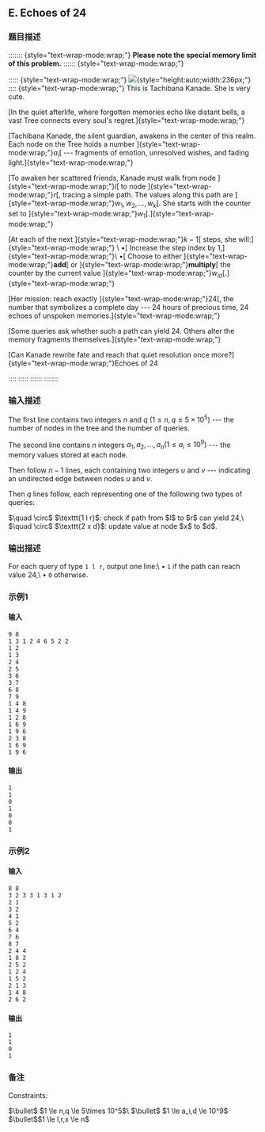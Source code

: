 ## E. Echoes of 24

### 题目描述

::::::: {style="text-wrap-mode:wrap;"}
**Please note the special memory limit of this problem.**
:::::: {style="text-wrap-mode:wrap;"}

::::: {style="text-wrap-mode:wrap;"}
![](https://uploadfiles.nowcoder.com/images/20250708/0_1751963254497/F51C29794E630AF10DD08BC2804348B9){style="height:auto;width:236px;"}
:::: {style="text-wrap-mode:wrap;"}
This is Tachibana Kanade. She is very cute.

[In the quiet afterlife, where forgotten memories echo like distant
bells, a vast Tree connects every soul\'s
regret.]{style="text-wrap-mode:wrap;"}

[Tachibana Kanade, the silent guardian, awakens in the center of this
realm. Each node on the Tree holds a
number ]{style="text-wrap-mode:wrap;"}$a_i$[ \-\--
fragments of emotion, unresolved wishes, and fading
light.]{style="text-wrap-mode:wrap;"}

[To awaken her scattered friends, Kanade must walk from
node ]{style="text-wrap-mode:wrap;"}$l$[ to
node ]{style="text-wrap-mode:wrap;"}$r$[,
tracing a simple path. The values along this path
are ]{style="text-wrap-mode:wrap;"}$w_1, w_2, \dots, w_k$[.
She starts with the counter set
to ]{style="text-wrap-mode:wrap;"}$w_1$[.]{style="text-wrap-mode:wrap;"}

[At each of the
next ]{style="text-wrap-mode:wrap;"}$k-1$[ steps,
she will:]{style="text-wrap-mode:wrap;"}
\ $\bullet$[ Increase the step index by
1,]{style="text-wrap-mode:wrap;"}\ $\bullet$[ Choose to
either ]{style="text-wrap-mode:wrap;"}**add**[ or ]{style="text-wrap-mode:wrap;"}**multiply**[ the
counter by the current
value ]{style="text-wrap-mode:wrap;"}$w_{id}$[.]{style="text-wrap-mode:wrap;"}

[Her mission: reach
exactly ]{style="text-wrap-mode:wrap;"}$24$[,
the number that symbolizes a complete day \-\-- 24 hours of precious
time, 24 echoes of unspoken memories.]{style="text-wrap-mode:wrap;"}

[Some queries ask whether such a path can yield 24. Others alter the
memory fragments themselves.]{style="text-wrap-mode:wrap;"}

[Can Kanade rewrite fate and reach that quiet resolution once
more?]{style="text-wrap-mode:wrap;"}Echoes of 24

::::
:::::
::::::
:::::::

### 输入描述

The first line contains two
integers $n$ and $q$ $( 1 \le n,q \le 5\times 10^5 )$ \-\--
the number of nodes in the tree and the number of queries.

The second line
contains $n$ integers $a_1,a_2,\dots,a_{n} (1\le a_i \le 10^9)$ \-\--
the memory values stored at each node.

Then follow $n-1$ lines, each containing two
integers $u$ and $v$ \-\--
indicating an undirected edge between
nodes $u$ and $v$.

<div>

Then $q$ lines follow, each representing one
of the following two types of queries:

</div> $\quad \circ$ $\texttt{1 l r}$:
check if path
from $l$ to $r$ can
yield 24,\ $\quad \circ$ $\texttt{2 x d}$:
update value at
node $x$ to $d$.

### 输出描述

For each query of type $\texttt{1 l r}$,
output one line:\ $\bullet$ $\texttt{1}$ if
the path can reach value 24,\ $\bullet$ $\texttt{0}$ otherwise.

### 示例1

#### 输入

```plain
9 8
1 3 1 2 4 6 5 2 2
1 2
1 3
2 4
2 5
3 6
3 7
6 8
7 9
1 4 8
1 4 9
1 2 8
1 6 9
1 9 6
2 3 8
1 6 9
1 9 6
```

#### 输出

```plain
1
1
0
1
0
0
1
```

### 示例2

#### 输入

```plain
8 8
3 2 3 3 1 3 1 2
2 1
3 2
4 1
5 2
6 4
7 6
8 7
2 4 4
1 8 2
2 5 2
1 2 4
1 5 2
2 1 3
1 4 8
2 6 2
```

#### 输出

```plain
1
1
0
1
```

### 备注

<div>

Constraints:

</div>

<div> $\bullet$ $1 \le n,q \le 5\times 10^5$\ $\bullet$ $1 \le a_i,d \le 10^9$
</div>

<div> $\bullet$$1 \le l,r,x \le n$ 
</div>
